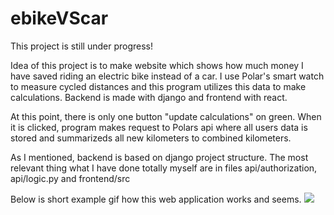 # ebikeVScar

This project is still under progress!

Idea of this project is to make website which shows how much money I have saved riding an electric bike instead of a car.
I use Polar's smart watch to measure cycled distances and this program utilizes this data to make calculations.
Backend is made with django and frontend with react.

At this point, there is only one button "update calculations" on green. When it is clicked, program makes request to Polars api where all users data is stored and summarizeds all new kilometers to combined kilometers.

As I mentioned, backend is based on django project structure. The most relevant thing what I have done totally myself are in files api/authorization, api/logic.py and frontend/src

Below is short example gif how this web application works and seems.
![](https://github.com/ViljoHo/ebikeVScar/blob/main/example.gif)